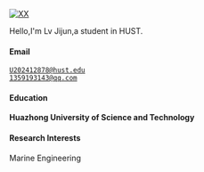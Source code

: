 [![XX](https://img.shields.io/badge/XX-github-blue?logo=github)](https://github.com/XX)

Hello,I'm Lv Jijun,a student in HUST.

#### Email  
<code>U202412878@hust.edu</code>  
<code>1359193143@qq.com</code>

#### Education  
**Huazhong University of Science and Technology**

#### Research Interests  
Marine Engineering

